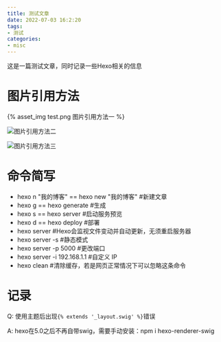 ```yaml
---
title: 测试文章
date: 2022-07-03 16:2:20
tags:
- 测试
categories:
- misc
---
```


这是一篇测试文章，同时记录一些Hexo相关的信息



# 图片引用方法

{% asset_img test.png 图片引用方法一 %}

![图片引用方法二](test.png)

![图片引用方法三](/images/test.png)



# 命令简写

- hexo n "我的博客" == hexo new "我的博客" #新建文章
- hexo g == hexo generate #生成
- hexo s == hexo server #启动服务预览
- hexo d == hexo deploy #部署
- hexo server #Hexo会监视文件变动并自动更新，无须重启服务器
- hexo server -s #静态模式
- hexo server -p 5000 #更改端口
- hexo server -i 192.168.1.1 #自定义 IP
- hexo clean #清除缓存，若是网页正常情况下可以忽略这条命令



# 记录

Q: 使用主题后出现`{% extends '_layout.swig' %}`错误

A: hexo在5.0之后不再自带swig，需要手动安装：npm i hexo-renderer-swig
